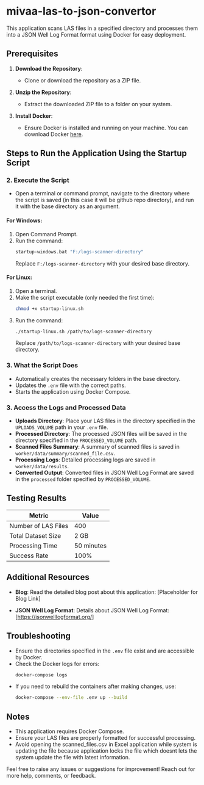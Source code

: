 # mivaa-las-to-json-convertor

This application scans LAS files in a specified directory and processes them into a JSON Well Log Format format using Docker for easy deployment.

## Prerequisites

1. **Download the Repository**:
   - Clone or download the repository as a ZIP file.

2. **Unzip the Repository**:
   - Extract the downloaded ZIP file to a folder on your system.

3. **Install Docker**:
   - Ensure Docker is installed and running on your machine. You can download Docker [here](https://www.docker.com/).

## Steps to Run the Application Using the Startup Script

### 2. Execute the Script
- Open a terminal or command prompt, navigate to the directory where the script is saved (in this case it will be github repo directory), and run it with the base directory as an argument.

#### For Windows:
1. Open Command Prompt.
2. Run the command:
   ```cmd
   startup-windows.bat "F:/logs-scanner-directory"
   ```
   Replace `F:/logs-scanner-directory` with your desired base directory.

#### For Linux:
1. Open a terminal.
2. Make the script executable (only needed the first time):
   ```bash
   chmod +x startup-linux.sh
   ```
3. Run the command:
   ```bash
   ./startup-linux.sh /path/to/logs-scanner-directory
   ```
   Replace `/path/to/logs-scanner-directory` with your desired base directory.

### 3. What the Script Does
- Automatically creates the necessary folders in the base directory.
- Updates the `.env` file with the correct paths.
- Starts the application using Docker Compose.

### 3. Access the Logs and Processed Data

- **Uploads Directory**:
  Place your LAS files in the directory specified in the `UPLOADS_VOLUME` path in your `.env` file.
- **Processed Directory**:
  The processed JSON files will be saved in the directory specified in the `PROCESSED_VOLUME` path.
- **Scanned Files Summary**:
  A summary of scanned files is saved in `worker/data/summary/scanned_file.csv`.
- **Processing Logs**:
  Detailed processing logs are saved in `worker/data/results`.
- **Converted Output**:
  Converted files in JSON Well Log Format are saved in the `processed` folder specified by `PROCESSED_VOLUME`.

## Testing Results

| Metric                    | Value                     |
|---------------------------|---------------------------|
| Number of LAS Files       | 400                       |
| Total Dataset Size        | 2 GB                      |
| Processing Time           | 50 minutes               |
| Success Rate             | 100%                      |

## Additional Resources

- **Blog**:
  Read the detailed blog post about this application: [Placeholder for Blog Link]

- **JSON Well Log Format**:
  Details about JSON Well Log Format: [https://jsonwelllogformat.org/]

## Troubleshooting

- Ensure the directories specified in the `.env` file exist and are accessible by Docker.
- Check the Docker logs for errors:
  ```bash
  docker-compose logs
  ```
- If you need to rebuild the containers after making changes, use:
  ```bash
  docker-compose --env-file .env up --build
  ```

## Notes

- This application requires Docker Compose.
- Ensure your LAS files are properly formatted for successful processing.
- Avoid opening the scanned_files.csv in Excel application while system is updating the file because application locks the file which doesnt lets the system update the file with latest information.

Feel free to raise any issues or suggestions for improvement! Reach out for more help, comments, or feedback.
